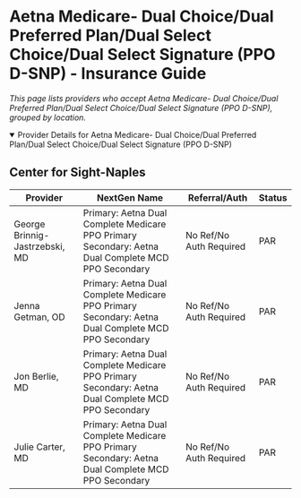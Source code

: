 # Aetna Medicare- Dual Choice/Dual Preferred Plan/Dual Select Choice/Dual Select Signature (PPO D-SNP) - Insurance Guide

*This page lists providers who accept Aetna Medicare- Dual Choice/Dual Preferred Plan/Dual Select Choice/Dual Select Signature (PPO D-SNP), grouped by location.*

<details open><summary>Provider Details for Aetna Medicare- Dual Choice/Dual Preferred Plan/Dual Select Choice/Dual Select Signature (PPO D-SNP)</summary>

## Center for Sight-Naples

| Provider | NextGen Name | Referral/Auth | Status |
|----------|-------------|--------------|--------|
| George Brinnig-Jastrzebski, MD | Primary: Aetna Dual Complete Medicare PPO Primary                                                 Secondary: Aetna Dual Complete MCD PPO Secondary | No Ref/No Auth Required | PAR |
| Jenna Getman, OD | Primary: Aetna Dual Complete Medicare PPO Primary                                                 Secondary: Aetna Dual Complete MCD PPO Secondary | No Ref/No Auth Required | PAR |
| Jon Berlie, MD | Primary: Aetna Dual Complete Medicare PPO Primary                                                 Secondary: Aetna Dual Complete MCD PPO Secondary | No Ref/No Auth Required | PAR |
| Julie Carter, MD | Primary: Aetna Dual Complete Medicare PPO Primary                                                 Secondary: Aetna Dual Complete MCD PPO Secondary | No Ref/No Auth Required | PAR |

</details>

